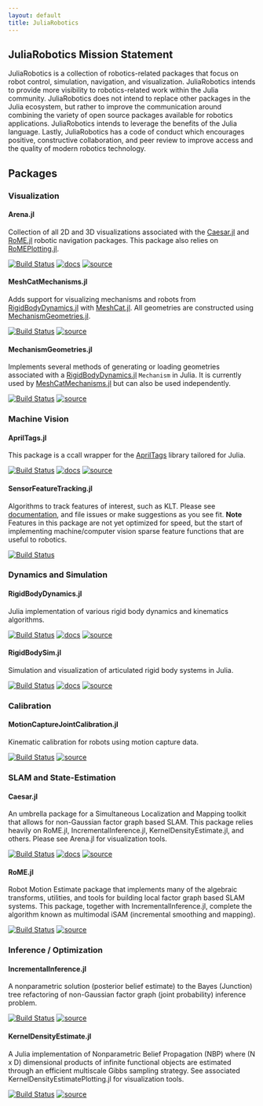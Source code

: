 ```yaml
---
layout: default
title: JuliaRobotics
---
```


## JuliaRobotics Mission Statement

JuliaRobotics is a collection of robotics-related packages that focus on robot control, simulation, navigation, and visualization. JuliaRobotics intends to provide more visibility to robotics-related work within the Julia community. JuliaRobotics does not intend to replace other packages in the Julia ecosystem, but rather to improve the communication around combining the variety of open source packages available for robotics applications. JuliaRobotics intends to leverage the benefits of the Julia language. Lastly, JuliaRobotics has a code of conduct which encourages positive, constructive collaboration, and peer review to improve access and the quality of modern robotics technology.

## Packages

### Visualization

#### Arena.jl

Collection of all 2D and 3D visualizations associated with the [Caesar.jl](https://www.github.com/JuliaRobotics/Caesar.jl.git) and [RoME.jl](https://www.github.com/JuliaRobotics/RoME.jl.git) robotic navigation packages.  This package also relies on [RoMEPlotting.jl](http://www.github.com/JuliaRobotics/RoMEPlotting.jl.git).

[![Build Status](https://travis-ci.org/JuliaRobotics/Arena.jl.svg?branch=master)](https://travis-ci.org/JuliaRobotics/Arena.jl)
[![docs](https://img.shields.io/badge/docs-latest-blue.svg)](https://dehann.github.io/Caesar.jl/latest/arena_visualizations.html)
[![source](https://img.shields.io/badge/source-code-yellow.svg)](https://github.com/JuliaRobotics/Arena.jl)

#### MeshCatMechanisms.jl

Adds support for visualizing mechanisms and robots from [RigidBodyDynamics.jl](https://github.com/JuliaRobotics/RigidBodyDynamics.jl/) with [MeshCat.jl](https://github.com/rdeits/MeshCat.jl). All geometries are constructed using [MechanismGeometries.jl](https://github.com/JuliaRobotics/MechanismGeometries.jl).

[![Build Status](https://travis-ci.org/JuliaRobotics/MeshCatMechanisms.jl.svg?branch=master)](https://travis-ci.org/JuliaRobotics/MeshCatMechanisms.jl)
[![source](https://img.shields.io/badge/source-code-yellow.svg)](https://github.com/JuliaRobotics/MeshCatMechanisms.jl)

#### MechanismGeometries.jl

Implements several methods of generating or loading geometries associated with a [RigidBodyDynamics.jl](https://github.com/JuliaRobotics/RigidBodyDynamics.jl/) `Mechanism` in Julia. It is currently used by [MeshCatMechanisms.jl](https://github.com/JuliaRobotics/MeshCatMechanisms.jl) but can also be used independently.

[![Build Status](https://travis-ci.org/JuliaRobotics/MechanismGeometries.jl.svg?branch=master)](https://travis-ci.org/JuliaRobotics/MechanismGeometries.jl)
[![source](https://img.shields.io/badge/source-code-yellow.svg)](https://github.com/JuliaRobotics/MechanismGeometries.jl)

### Machine Vision

#### AprilTags.jl

This package is a ccall wrapper for the [AprilTags](https://april.eecs.umich.edu/software/apriltag.html) library tailored for Julia.

[![Build Status](https://travis-ci.org/JuliaRobotics/AprilTags.jl.svg?branch=master)](https://travis-ci.org/JuliaRobotics/AprilTags.jl)
[![docs](https://img.shields.io/badge/docs-latest-blue.svg)](https://juliarobotics.github.io/AprilTags.jl/latest/)
[![source](https://img.shields.io/badge/source-code-yellow.svg)](https://github.com/JuliaRobotics/AprilTags.jl/)

#### SensorFeatureTracking.jl

Algorithms to track features of interest, such as KLT. Please see [documentation](https://JuliaRobotics.github.io/SensorFeatureTracking.jl/latest/), and file issues or make suggestions as you see fit.
**Note** Features in this package are not yet optimized for speed, but the start of implementing machine/computer vision sparse feature functions that are useful to robotics.

[![Build Status](https://travis-ci.org/JuliaRobotics/SensorFeatureTracking.jl.svg?branch=master)](https://travis-ci.org/JuliaRobotics/SensorFeatureTracking.jl)

### Dynamics and Simulation

#### RigidBodyDynamics.jl

Julia implementation of various rigid body dynamics and kinematics algorithms.

[![Build Status](https://travis-ci.org/JuliaRobotics/RigidBodyDynamics.jl.svg?branch=master)](https://travis-ci.org/JuliaRobotics/RigidBodyDynamics.jl)
[![docs](https://img.shields.io/badge/docs-stable-blue.svg)](https://JuliaRobotics.github.io/RigidBodyDynamics.jl/stable)
[![source](https://img.shields.io/badge/source-code-yellow.svg)](https://github.com/JuliaRobotics/RigidBodyDynamics.jl)

#### RigidBodySim.jl

Simulation and visualization of articulated rigid body systems in Julia.

[![Build Status](https://travis-ci.org/JuliaRobotics/RigidBodySim.jl.svg?branch=master)](https://travis-ci.org/JuliaRobotics/RigidBodySim.jl)
[![docs](https://img.shields.io/badge/docs-stable-blue.svg)](https://JuliaRobotics.github.io/RigidBodySim.jl/stable)
[![source](https://img.shields.io/badge/source-code-yellow.svg)](https://github.com/JuliaRobotics/RigidBodySim.jl)

### Calibration

#### MotionCaptureJointCalibration.jl

Kinematic calibration for robots using motion capture data.

[![Build Status](https://travis-ci.org/JuliaRobotics/MotionCaptureJointCalibration.jl.svg?branch=master)](https://travis-ci.org/JuliaRobotics/MotionCaptureJointCalibration.jl)
[![source](https://img.shields.io/badge/source-code-yellow.svg)](https://github.com/JuliaRobotics/MotionCaptureJointCalibration.jl)

### SLAM and State-Estimation

#### Caesar.jl

An umbrella package for a Simultaneous Localization and Mapping toolkit that allows for non-Gaussian factor graph based SLAM.  This package relies heavily on RoME.jl, IncrementalInference.jl, KernelDensityEstimate.jl, and others.  Please see Arena.jl for visualization tools.

[![Build Status](https://travis-ci.org/JuliaRobotics/Caesar.jl.svg?branch=master)](https://travis-ci.org/JuliaRobotics/Caesar.jl)
[![docs](https://img.shields.io/badge/docs-latest-blue.svg)](http://juliarobotics.github.io/Caesar.jl/latest/)
[![source](https://img.shields.io/badge/source-code-yellow.svg)](https://github.com/JuliaRobotics/Caesar.jl)

#### RoME.jl

Robot Motion Estimate package that implements many of the algebraic transforms, utilities, and tools for building local factor graph based SLAM systems. This package, together with IncrementalInference.jl, complete the algorithm known as multimodal iSAM (incremental smoothing and mapping).

[![Build Status](https://travis-ci.org/JuliaRobotics/RoME.jl.svg?branch=master)](https://travis-ci.org/JuliaRobotics/RoME.jl)
[![source](https://img.shields.io/badge/source-code-yellow.svg)](https://github.com/JuliaRobotics/RoME.jl)

### Inference / Optimization

#### IncrementalInference.jl

A nonparametric solution (posterior belief estimate) to the Bayes (Junction) tree refactoring of non-Gaussian factor graph (joint probability) inference problem.

[![Build Status](https://travis-ci.org/JuliaRobotics/IncrementalInference.jl.svg?branch=master)](https://travis-ci.org/JuliaRobotics/IncrementalInference.jl)
[![source](https://img.shields.io/badge/source-code-yellow.svg)](https://github.com/JuliaRobotics/IncrementalInference.jl)

#### KernelDensityEstimate.jl

A Julia implementation of Nonparametric Belief Propagation (NBP) where (N x D) dimensional products of infinite functional objects are estimated through an efficient multiscale Gibbs sampling strategy.  See associated KernelDensityEstimatePlotting.jl for visualization tools.

[![Build Status](https://travis-ci.org/JuliaRobotics/KernelDensityEstimate.jl.svg?branch=master)](https://travis-ci.org/JuliaRobotics/KernelDensityEstimate.jl)
[![source](https://img.shields.io/badge/source-code-yellow.svg)](https://github.com/JuliaRobotics/KernelDensityEstimate.jl)
